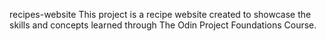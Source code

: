 recipes-website
This project is a recipe website created to showcase the skills and concepts learned through The Odin Project Foundations Course.

